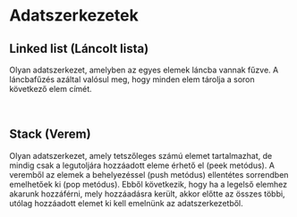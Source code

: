 # Adatszerkezetek

## Linked list (Láncolt lista)
Olyan adatszerkezet, amelyben az egyes elemek láncba vannak fűzve. A láncbafűzés azáltal
valósul meg, hogy minden elem tárolja a soron következő elem címét.

<br />

## Stack (Verem)
Olyan adatszerkezet, amely tetszőleges számú elemet tartalmazhat, de mindig csak a legutoljára hozzáadott eleme érhető el (peek metódus). 
A veremből az elemek a behelyezéssel (push metódus) ellentétes sorrendben emelhetőek ki (pop metódus). Ebből következik, hogy
ha a legelső elemhez akarunk hozzáférni, mely hozzáadásra került, akkor előtte az összes többi, utólag hozzáadott elemet ki kell
emelnünk az adatszerkezetből.